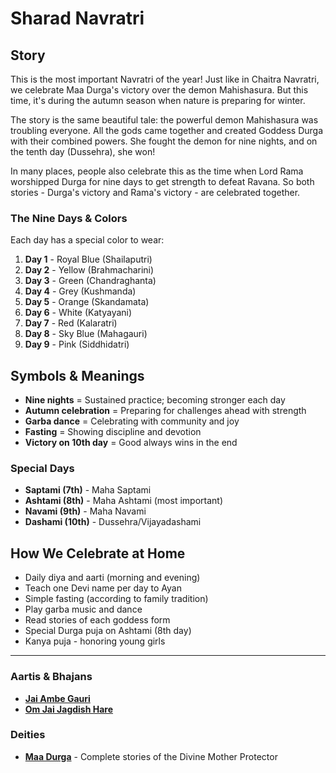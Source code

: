 # Sharad Navratri

## Story

This is the most important Navratri of the year! Just like in Chaitra Navratri, we celebrate Maa Durga's victory over the demon Mahishasura. But this time, it's during the autumn season when nature is preparing for winter.

The story is the same beautiful tale: the powerful demon Mahishasura was troubling everyone. All the gods came together and created Goddess Durga with their combined powers. She fought the demon for nine nights, and on the tenth day (Dussehra), she won!

In many places, people also celebrate this as the time when Lord Rama worshipped Durga for nine days to get strength to defeat Ravana. So both stories - Durga's victory and Rama's victory - are celebrated together.

### The Nine Days & Colors

Each day has a special color to wear:

1. **Day 1** - Royal Blue (Shailaputri)
2. **Day 2** - Yellow (Brahmacharini)
3. **Day 3** - Green (Chandraghanta)
4. **Day 4** - Grey (Kushmanda)
5. **Day 5** - Orange (Skandamata)
6. **Day 6** - White (Katyayani)
7. **Day 7** - Red (Kalaratri)
8. **Day 8** - Sky Blue (Mahagauri)
9. **Day 9** - Pink (Siddhidatri)

## Symbols & Meanings

- **Nine nights** = Sustained practice; becoming stronger each day
- **Autumn celebration** = Preparing for challenges ahead with strength
- **Garba dance** = Celebrating with community and joy
- **Fasting** = Showing discipline and devotion
- **Victory on 10th day** = Good always wins in the end

### Special Days

- **Saptami (7th)** - Maha Saptami
- **Ashtami (8th)** - Maha Ashtami (most important)
- **Navami (9th)** - Maha Navami
- **Dashami (10th)** - Dussehra/Vijayadashami

## How We Celebrate at Home

- Daily diya and aarti (morning and evening)
- Teach one Devi name per day to Ayan
- Simple fasting (according to family tradition)
- Play garba music and dance
- Read stories of each goddess form
- Special Durga puja on Ashtami (8th day)
- Kanya puja - honoring young girls

---

### Aartis & Bhajans

- **[Jai Ambe Gauri](../aartis-bhajans/03-jai-ambe-gauri.md)**
- **[Om Jai Jagdish Hare](../aartis-bhajans/07-om-jai-jagdish-hare.md)**

### Deities

- **[Maa Durga](../deities/06-maa-durga.md)** - Complete stories of the Divine Mother Protector
